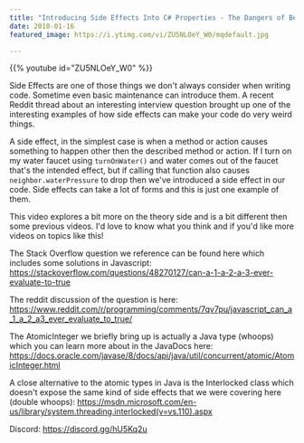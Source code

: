 ```yaml
---
title: "Introducing Side Effects Into C# Properties - The Dangers of Being Clever"
date: 2018-01-16
featured_image: https://i.ytimg.com/vi/ZU5NLOeY_W0/mqdefault.jpg

---
```


{{% youtube id="ZU5NLOeY_W0" %}}

Side Effects are one of those things we don't always consider when writing code. Sometime even basic maintenance can introduce them. A recent Reddit thread about an interesting interview question brought up one of the interesting examples of how side effects can make your code do very weird things.

A side effect, in the simplest case is when a method or action causes something to happen other then the described method or action. If I turn on my water faucet using `turnOnWater()` and water comes out of the faucet that's the intended effect, but if calling that function also causes `neighbor.waterPressure` to drop then we've introduced a side effect in our code. Side effects can take a lot of forms and this is just one example of them.

This video explores a bit more on the theory side and is a bit different then some previous videos. I'd love to know what you think and if you'd like more videos on topics like this!

The Stack Overflow question we reference can be found here which includes some solutions in Javascript: https://stackoverflow.com/questions/48270127/can-a-1-a-2-a-3-ever-evaluate-to-true

The reddit discussion of the question is here: https://www.reddit.com/r/programming/comments/7qv7pu/javascript_can_a_1_a_2_a3_ever_evaluate_to_true/

The AtomicInteger we briefly bring up is actually a Java type (whoops) which you can learn more about in the JavaDocs here: https://docs.oracle.com/javase/8/docs/api/java/util/concurrent/atomic/AtomicInteger.html

A close alternative to the atomic types in Java is the Interlocked class which doesn't expose the same kind of side effects that we were covering here (double whoops): https://msdn.microsoft.com/en-us/library/system.threading.interlocked(v=vs.110).aspx

Discord: https://discord.gg/hU5Kq2u